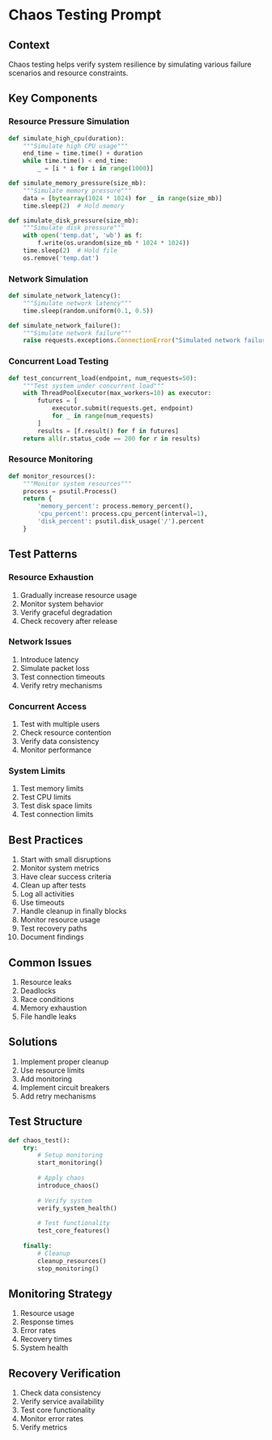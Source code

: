 # Chaos Testing Prompt

## Context
Chaos testing helps verify system resilience by simulating various failure scenarios and resource constraints.

## Key Components

### Resource Pressure Simulation
```python
def simulate_high_cpu(duration):
    """Simulate high CPU usage"""
    end_time = time.time() + duration
    while time.time() < end_time:
        _ = [i * i for i in range(1000)]

def simulate_memory_pressure(size_mb):
    """Simulate memory pressure"""
    data = [bytearray(1024 * 1024) for _ in range(size_mb)]
    time.sleep(2)  # Hold memory

def simulate_disk_pressure(size_mb):
    """Simulate disk pressure"""
    with open('temp.dat', 'wb') as f:
        f.write(os.urandom(size_mb * 1024 * 1024))
    time.sleep(2)  # Hold file
    os.remove('temp.dat')
```

### Network Simulation
```python
def simulate_network_latency():
    """Simulate network latency"""
    time.sleep(random.uniform(0.1, 0.5))

def simulate_network_failure():
    """Simulate network failure"""
    raise requests.exceptions.ConnectionError("Simulated network failure")
```

### Concurrent Load Testing
```python
def test_concurrent_load(endpoint, num_requests=50):
    """Test system under concurrent load"""
    with ThreadPoolExecutor(max_workers=10) as executor:
        futures = [
            executor.submit(requests.get, endpoint)
            for _ in range(num_requests)
        ]
        results = [f.result() for f in futures]
    return all(r.status_code == 200 for r in results)
```

### Resource Monitoring
```python
def monitor_resources():
    """Monitor system resources"""
    process = psutil.Process()
    return {
        'memory_percent': process.memory_percent(),
        'cpu_percent': process.cpu_percent(interval=1),
        'disk_percent': psutil.disk_usage('/').percent
    }
```

## Test Patterns

### Resource Exhaustion
1. Gradually increase resource usage
2. Monitor system behavior
3. Verify graceful degradation
4. Check recovery after release

### Network Issues
1. Introduce latency
2. Simulate packet loss
3. Test connection timeouts
4. Verify retry mechanisms

### Concurrent Access
1. Test with multiple users
2. Check resource contention
3. Verify data consistency
4. Monitor performance

### System Limits
1. Test memory limits
2. Test CPU limits
3. Test disk space limits
4. Test connection limits

## Best Practices
1. Start with small disruptions
2. Monitor system metrics
3. Have clear success criteria
4. Clean up after tests
5. Log all activities
6. Use timeouts
7. Handle cleanup in finally blocks
8. Monitor resource usage
9. Test recovery paths
10. Document findings

## Common Issues
1. Resource leaks
2. Deadlocks
3. Race conditions
4. Memory exhaustion
5. File handle leaks

## Solutions
1. Implement proper cleanup
2. Use resource limits
3. Add monitoring
4. Implement circuit breakers
5. Add retry mechanisms

## Test Structure
```python
def chaos_test():
    try:
        # Setup monitoring
        start_monitoring()
        
        # Apply chaos
        introduce_chaos()
        
        # Verify system
        verify_system_health()
        
        # Test functionality
        test_core_features()
        
    finally:
        # Cleanup
        cleanup_resources()
        stop_monitoring()
```

## Monitoring Strategy
1. Resource usage
2. Response times
3. Error rates
4. Recovery times
5. System health

## Recovery Verification
1. Check data consistency
2. Verify service availability
3. Test core functionality
4. Monitor error rates
5. Verify metrics 